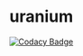 # uranium
[![Codacy Badge](https://api.codacy.com/project/badge/Grade/1f3db172fc454fc5845e09197f47846f)](https://www.codacy.com/app/iDrunK/uranium?utm_source=github.com&amp;utm_medium=referral&amp;utm_content=iDrunK65/uranium&amp;utm_campaign=Badge_Grade)
